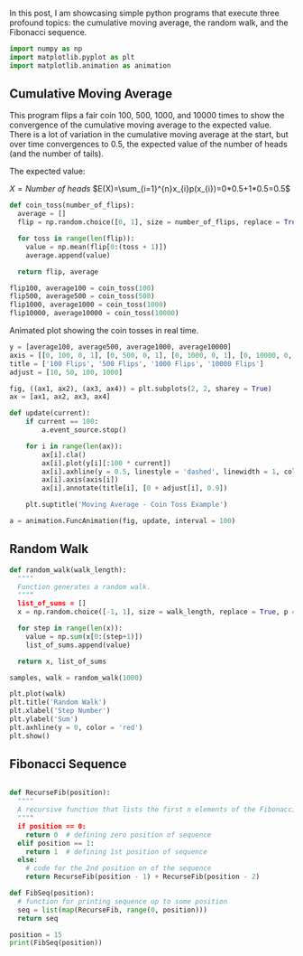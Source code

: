 In this post, I am showcasing simple python programs that execute three profound topics: the cumulative moving average, the random walk, and the Fibonacci sequence.

```python
import numpy as np
import matplotlib.pyplot as plt
import matplotlib.animation as animation
```

## Cumulative Moving Average

This program flips a fair coin 100, 500, 1000, and 10000 times to show the convergence of the cumulative moving average to the expected value. There is a lot of variation in the cumulative moving average at the start, but over time convergences to 0.5, the expected value of the number of heads (and the number of tails).

The expected value:

$X=Number\ of\ heads$
$E(X)=\sum_{i=1}^{n}x_{i}p(x_{i})=0*0.5+1*0.5=0.5$

```python
def coin_toss(number_of_flips):
  average = []
  flip = np.random.choice([0, 1], size = number_of_flips, replace = True, p = [0.5, 0.5])

  for toss in range(len(flip)):
    value = np.mean(flip[0:(toss + 1)])
    average.append(value)

  return flip, average

flip100, average100 = coin_toss(100)
flip500, average500 = coin_toss(500)
flip1000, average1000 = coin_toss(1000)
flip10000, average10000 = coin_toss(10000)
```

Animated plot showing the coin tosses in real time.

```python
y = [average100, average500, average1000, average10000]
axis = [[0, 100, 0, 1], [0, 500, 0, 1], [0, 1000, 0, 1], [0, 10000, 0, 1]]
title = ['100 Flips', '500 Flips', '1000 Flips', '10000 Flips']
adjust = [10, 50, 100, 1000]

fig, ((ax1, ax2), (ax3, ax4)) = plt.subplots(2, 2, sharey = True)
ax = [ax1, ax2, ax3, ax4]

def update(current):
    if current == 100:
        a.event_source.stop()

    for i in range(len(ax)):
        ax[i].cla()
        ax[i].plot(y[i][:100 * current])
        ax[i].axhline(y = 0.5, linestyle = 'dashed', linewidth = 1, color = 'black')
        ax[i].axis(axis[i])
        ax[i].annotate(title[i], [0 + adjust[i], 0.9])

    plt.suptitle('Moving Average - Coin Toss Example')

a = animation.FuncAnimation(fig, update, interval = 100)
```

## Random Walk

```python
def random_walk(walk_length):
  """"
  Function generates a random walk.
  """"
  list_of_sums = []
  x = np.random.choice([-1, 1], size = walk_length, replace = True, p = [0.5, 0.5])

  for step in range(len(x)):
    value = np.sum(x[0:(step+1)])
    list_of_sums.append(value)

  return x, list_of_sums

samples, walk = random_walk(1000)
```

```python
plt.plot(walk)
plt.title('Random Walk')
plt.xlabel('Step Number')
plt.ylabel('Sum')
plt.axhline(y = 0, color = 'red')
plt.show()
```

## Fibonacci Sequence

```python

def RecurseFib(position):
  """"
  A recursive function that lists the first n elements of the Fibonacci Sequence.
  """"
  if position == 0:
    return 0  # defining zero position of sequence
  elif position == 1:
    return 1  # defining 1st position of sequence
  else:
    # code for the 2nd position on of the sequence
    return RecurseFib(position - 1) + RecurseFib(position - 2)

def FibSeq(position):
  # function for printing sequence up to some position
  seq = list(map(RecurseFib, range(0, position)))
  return seq

position = 15
print(FibSeq(position))
```




